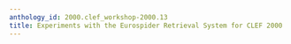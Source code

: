 ```yaml
---
anthology_id: 2000.clef_workshop-2000.13
title: Experiments with the Eurospider Retrieval System for CLEF 2000
---
```

